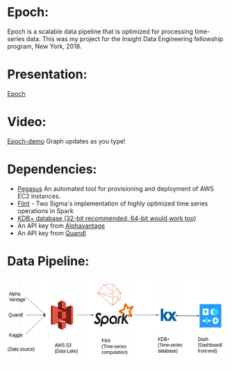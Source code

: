 # Epoch:
Epoch is a scalable data pipeline that is optimized for processing time-series data. This was my project for the Insight Data Engineering fellowship program, New York, 2018.

# Presentation:
[Epoch](https://docs.google.com/presentation/d/1zk2rN3Gv-Pnhisv2yJ-xtBsVo0IRszn5sI_9MDqXB7s/edit?usp=sharing)

# Video:
[Epoch-demo](https://www.youtube.com/watch?v=XXt35j-HT3c)
Graph updates as you type!

# Dependencies:

* [Pegasus](https://github.com/InsightDataScience/pegasus) An automated tool for provisioning and deployment of AWS EC2 instances. 
* [Flint](https://github.com/twosigma/flint) - Two Sigma's implementation of highly optimized time series operations in Spark
* [KDB+ database (32-bit recommended, 64-bit would work too)](https://kx.com/connect-with-us/download/)
* An API key from [Alphavantage](https://www.alphavantage.co/)
* An API key from [Quandl](https://www.quandl.com/)

# Data Pipeline:
<p align="center">
<img src="https://github.com/adityagc/Epoch/blob/master/docs/newpipeline.png" width="700", height="200">
</p>

#

